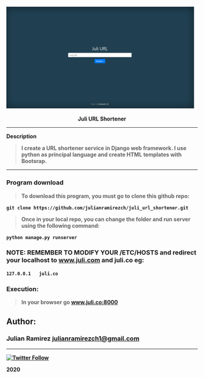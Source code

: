  ![juli.co](https://github.com/julianramirezch/juli_url_shortener/blob/master/src/juli_url_shortener.png)

<p align="center"> 
    <b>Juli URL Shortener<b>

---

Description

>I create a URL shortener service in Django web framework. I use python as principal language and create HTML templates with Bootsrap.
---
### Program download
>To download this program, you must go to clone this github repo:

    git clone https://github.com/julianramirezch/juli_url_shortener.git

>Once in your local repo, you can change the folder and run server using the following command:

    python manage.py runserver

### NOTE: REMEMBER TO MODIFY YOUR /ETC/HOSTS and redirect your localhost to www.juli.com and juli.co eg:
    127.0.0.1   juli.co

### Execution:
> In your browser go www.juli.co:8000
    


## Author: 
### Julian Ramirez <julianramirezch1@gmail.com>
----
[![Twitter Follow](https://img.shields.io/twitter/follow/JulianR_30.svg?style=social&label=Follow)](https://twitter.com/JulianR_30)

2020
